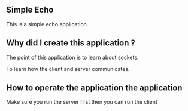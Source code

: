 ## Simple Echo

This is a simple echo application.

## Why did I create this application ?

The point of this application is to learn about sockets.

To learn how the client and server communicates.

## How to operate the application the application

Make sure you run the server first then you can run the client
